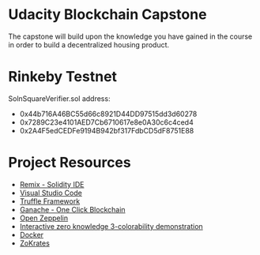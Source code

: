 # Udacity Blockchain Capstone

The capstone will build upon the knowledge you have gained in the course in order to build a decentralized housing product.

# Rinkeby Testnet

SolnSquareVerifier.sol address:

- 0x44b716A46BC55d66c8921D44DD97515dd3d60278
- 0x7289C23e4101AED7Cb6710617e8e0A30c6c4ced4
- 0x2A4F5edCEDFe9194B942bf317FdbCD5dF8751E88

# Project Resources

- [Remix - Solidity IDE](https://remix.ethereum.org/)
- [Visual Studio Code](https://code.visualstudio.com/)
- [Truffle Framework](https://truffleframework.com/)
- [Ganache - One Click Blockchain](https://truffleframework.com/ganache)
- [Open Zeppelin ](https://openzeppelin.org/)
- [Interactive zero knowledge 3-colorability demonstration](http://web.mit.edu/~ezyang/Public/graph/svg.html)
- [Docker](https://docs.docker.com/install/)
- [ZoKrates](https://github.com/Zokrates/ZoKrates)
